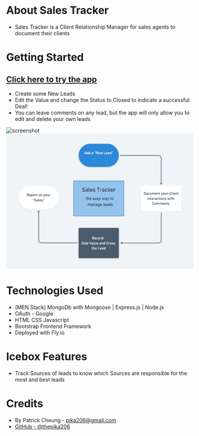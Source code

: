 # About Sales Tracker
- Sales Tracker is a Client Relationship Manager for sales agents to document their clients

# Getting Started
## [Click here to try the app](https://sales-tracker-pcheung.fly.dev/)
- Create some New Leads 
- Edit the Value and change the Status to Closed to indicate a successful Deal!
- You can leave comments on any lead, but the app will only allow you to edit and delete your own leads


![screenshot](https://i.imgur.com/6hC4m8T.png "screenshot")
![screenshot](/public/images/st-intro-flow1.png "screenshot")



# Technologies Used
- (MEN Stack)  MongoDb with Mongoose | Express.js | Node.js
- OAuth - Google
- HTML CSS Javascript
- Bootstrap Frontend Framework
- Deployed with Fly.io


# Icebox Features
- Track Sources of leads to know which Sources are responsible for the most and best leads

# Credits
- By Patrick Cheung - pika206@gmail.com
- [GitHub - @thepika206](https://github.com/thepika206)